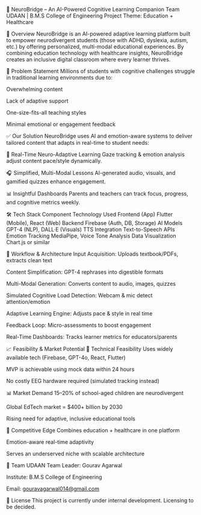 🧠 NeuroBridge – An AI-Powered Cognitive Learning Companion
Team UDAAN | B.M.S College of Engineering
Project Theme: Education + Healthcare

🚀 Overview
NeuroBridge is an AI-powered adaptive learning platform built to empower neurodivergent students (those with ADHD, dyslexia, autism, etc.) by offering personalized, multi-modal educational experiences. By combining education technology with healthcare insights, NeuroBridge creates an inclusive digital classroom where every learner thrives.

🧩 Problem Statement
Millions of students with cognitive challenges struggle in traditional learning environments due to:

Overwhelming content

Lack of adaptive support

One-size-fits-all teaching styles

Minimal emotional or engagement feedback

✅ Our Solution
NeuroBridge uses AI and emotion-aware systems to deliver tailored content that adapts in real-time to student needs:

🎯 Real-Time Neuro-Adaptive Learning
Gaze tracking & emotion analysis adjust content pace/style dynamically.

🎧 Simplified, Multi-Modal Lessons
AI-generated audio, visuals, and gamified quizzes enhance engagement.

📊 Insightful Dashboards
Parents and teachers can track focus, progress, and cognitive metrics weekly.

🛠️ Tech Stack
Component	Technology Used
Frontend (App)	Flutter (Mobile), React (Web)
Backend	Firebase (Auth, DB, Storage)
AI Models	GPT-4 (NLP), DALL·E (Visuals)
TTS Integration	Text-to-Speech APIs
Emotion Tracking	MediaPipe, Voice Tone Analysis
Data Visualization	Chart.js or similar

🔁 Workflow & Architecture
Input Acquisition: Uploads textbook/PDFs, extracts clean text

Content Simplification: GPT-4 rephrases into digestible formats

Multi-Modal Generation: Converts content to audio, images, quizzes

Simulated Cognitive Load Detection: Webcam & mic detect attention/emotion

Adaptive Learning Engine: Adjusts pace & style in real time

Feedback Loop: Micro-assessments to boost engagement

Real-Time Dashboards: Tracks learner metrics for educators/parents


📈 Feasibility & Market Potential
🔧 Technical Feasibility
Uses widely available tech (Firebase, GPT-4o, React, Flutter)

MVP is achievable using mock data within 24 hours

No costly EEG hardware required (simulated tracking instead)

📊 Market Demand
15–20% of school-aged children are neurodivergent

Global EdTech market = $400+ billion by 2030

Rising need for adaptive, inclusive educational tools

🧠 Competitive Edge
Combines education + healthcare in one platform

Emotion-aware real-time adaptivity

Serves an underserved niche with scalable architecture

👥 Team UDAAN
Team Leader: Gourav Agarwal

Institute: B.M.S College of Engineering

Email: gouravagarwal014@gmail.com

📄 License
This project is currently under internal development. Licensing to be decided.
